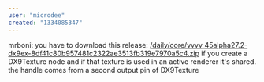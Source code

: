 ```yaml
---
user: "microdee"
created: "1334085347"
---
```


mrboni: you have to download this release: [/daily/core/vvvv_45alpha27.2-dx9ex-8df41c80b957481c2322ae3513fb319e7970a5c4.zip](/daily/core/vvvv_45alpha27.2-dx9ex-8df41c80b957481c2322ae3513fb319e7970a5c4.zip) if you create a DX9Texture node and if that texture is used in an active renderer it's shared. the handle comes from a second output pin of DX9Texture
